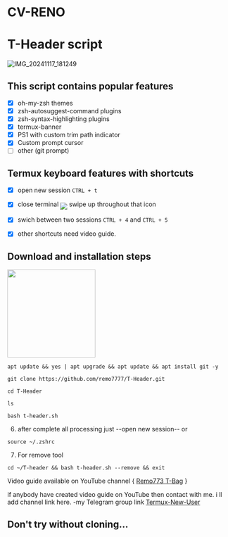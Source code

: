 # CV-RENO
# T-Header script
![IMG_20241117_181249](https://github.com/user-attachments/assets/9a014a85-9589-4e69-b5ad-31806e5a8764)

## This script contains popular features

- [x] oh-my-zsh themes
- [x] zsh-autosuggest-command plugins
- [x] zsh-syntax-highlighting plugins
- [x] termux-banner
- [x] PS1 with custom trim path indicator
- [x] Custom prompt cursor
- [ ] other (git prompt)

## Termux keyboard features with shortcuts

- [x] open new session `CTRL + t`
- [x] close terminal <sub><sub><img 
                                 src="https://raw.githubusercontent.com/google/material-design-icons/master/symbols/web/keyboard/materialsymbolsoutlined/keyboard_20px.svg"></sub></sub> swipe up throughout that icon

- [x] swich between two sessions `CTRL + 4` and `CTRL + 5`

- [x] other shortcuts need video guide.

## Download and installation steps
<img src="https://user-images.githubusercontent.com/28594846/42721978-6b90278c-8761-11e8-97f2-eca4f86e837f.jpeg" width="200" hight="220">

```shell
apt update && yes | apt upgrade && apt update && apt install git -y
```

```shell
git clone https://github.com/remo7777/T-Header.git
```

```shell
cd T-Header
```

```shell
ls
```

```shell
bash t-header.sh
```

6. after complete all processing just --open new session-- or

```shell
source ~/.zshrc
```

7. For remove tool 

```shell
cd ~/T-header && bash t-header.sh --remove && exit
```


Video guide available on YouTube channel { [Remo773 T-Bag](https://youtu.be/8Duxj_-b4og) }

if anybody have created video guide on YouTube then contact with me. i ll add channel link here. -my Telegram group link [Termux-New-User](https://t.me/joinchat/FY2amVKlBrBQIi3dT_lUug)
## Don't try without cloning...
